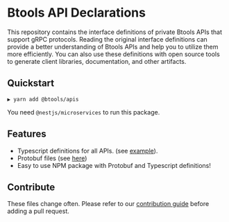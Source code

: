 # Btools API Declarations

This repository contains the interface definitions of private Btools APIs that
support gRPC protocols. Reading the original interface definitions can provide a
better understanding of Btools APIs and help you to utilize them more
efficiently. You can also use these definitions with open source tools to
generate client libraries, documentation, and other artifacts.

## Quickstart

```shell
▶ yarn add @btools/apis
```

You need `@nestjs/microservices` to run this package.

## Features

- Typescript definitions for all APIs. (see [example][typescript-example]).
- Protobuf files (see [here](protobuf))
- Easy to use NPM package with Protobuf and Typescript definitions!

## Contribute

These files change often. Please refer to our [contribution guide][contribution]
before adding a pull request.

[typescript-example]: ./src/generated
[contribution]: ./CONTRIBUTING.md
[protobuf]: ./protos
[github-npm]:
  https://help.github.com/en/github/managing-packages-with-github-package-registry/configuring-npm-for-use-with-github-package-registry
